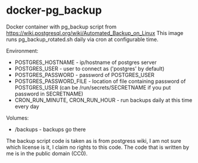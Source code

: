 # docker-pg_backup
Docker container with pg_backup script from https://wiki.postgresql.org/wiki/Automated_Backup_on_Linux
This image runs pg_backup_rotated.sh daily via cron at configurable time.

Environment:
 - POSTGRES_HOSTNAME - ip/hostname of postgres server
 - POSTGRES_USER - user to connect as ('postgres' by default)
 - POSTGRES_PASSWORD - password of POSTGRES_USER
 - POSTGRES_PASSWORD_FILE - location of file containing password of POSTGRES_USER (can be /run/secrets/SECRETNAME if you put password in SECRETNAME)
 - CRON_RUN_MINUTE, CRON_RUN_HOUR - run backups daily at this time every day

Volumes:
 - /backups - backups go there

The backup script code is taken as is from postgress wiki, I am not sure which license is it, I claim no rights to this code.
The code that is written by me is in the public domain (CC0). 